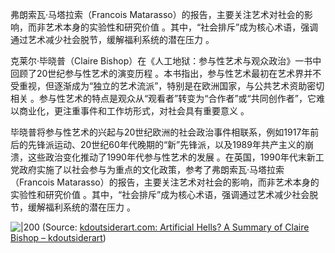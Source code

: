 弗朗索瓦·马塔拉索（Francois Matarasso）的报告，主要关注艺术对社会的影响，而非艺术本身的实验性和研究价值 。其中，“社会排斥”成为核心术语，强调通过艺术减少社会脱节，缓解福利系统的潜在压力 。

克莱尔·毕晓普（Claire Bishop）在《人工地狱：参与性艺术与观众政治》一书中回顾了20世纪参与性艺术的演变历程 。本书指出，参与性艺术最初在艺术界并不受重视，但逐渐成为“独立的艺术流派”，特别是在欧洲国家，与公共艺术资助密切相关 。参与性艺术的特点是观众从“观看者”转变为“合作者”或“共同创作者”，它难以商业化，更注重事件和工作坊形式，对社会具有重要意义 。

毕晓普将参与性艺术的兴起与20世纪欧洲的社会政治事件相联系，例如1917年前后的先锋派运动、20世纪60年代晚期的“新”先锋派，以及1989年共产主义的崩溃，这些政治变化推动了1990年代参与性艺术的发展 。在英国，1990年代末新工党政府实施了以社会参与为重点的文化政策，参考了弗朗索瓦·马塔拉索（Francois Matarasso）的报告，主要关注艺术对社会的影响，而非艺术本身的实验性和研究价值 。其中，“社会排斥”成为核心术语，强调通过艺术减少社会脱节，缓解福利系统的潜在压力 。


![|200](https://kdoutsiderart.com/wp-content/uploads/2019/07/jereon-pomp.jpg)
(Source:  [kdoutsiderart.com: Artificial Hells? A Summary of Claire Bishop – kdoutsiderart](https://kdoutsiderart.com/2019/07/24/artificial-hells-a-summary-of-claire-bishop/))
